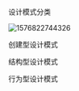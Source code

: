 设计模式分类

![1576822744326](C:\Users\jiachao\AppData\Roaming\Typora\typora-user-images\1576822744326.png)



创建型设计模式

结构型设计模式

行为型设计模式

